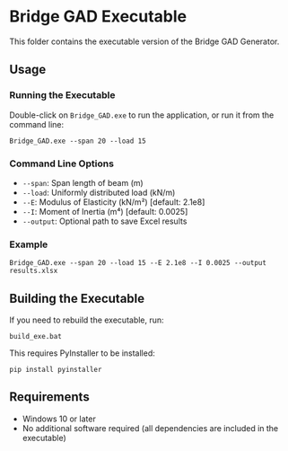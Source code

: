 # Bridge GAD Executable

This folder contains the executable version of the Bridge GAD Generator.

## Usage

### Running the Executable

Double-click on `Bridge_GAD.exe` to run the application, or run it from the command line:

```
Bridge_GAD.exe --span 20 --load 15
```

### Command Line Options

- `--span`: Span length of beam (m)
- `--load`: Uniformly distributed load (kN/m)
- `--E`: Modulus of Elasticity (kN/m²) [default: 2.1e8]
- `--I`: Moment of Inertia (m⁴) [default: 0.0025]
- `--output`: Optional path to save Excel results

### Example

```
Bridge_GAD.exe --span 20 --load 15 --E 2.1e8 --I 0.0025 --output results.xlsx
```

## Building the Executable

If you need to rebuild the executable, run:

```
build_exe.bat
```

This requires PyInstaller to be installed:

```
pip install pyinstaller
```

## Requirements

- Windows 10 or later
- No additional software required (all dependencies are included in the executable)
